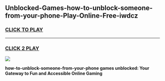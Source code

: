 
## Unblocked-Games-how-to-unblock-someone-from-your-phone-Play-Online-Free-iwdcz
<h3>
<a href="https://premium76.site?title=how-to-unblock-someone-from-your-phone&ref=26A">CLICK TO PLAY</a></h3>
<hr>

<h3>
<a href="https://premium76.site?title=how-to-unblock-someone-from-your-phone&ref=26A">CLICK 2 PLAY</a>
  
</h3>

<a href="https://premium76.site?title=how-to-unblock-someone-from-your-phone&ref=26A"><img src="https://clearcache.store/games.png"></a>


**how-to-unblock-someone-from-your-phone games unblocked: Your Gateway to Fun and Accessible Online Gaming**
